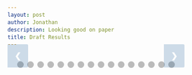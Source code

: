 ```yaml
---
layout: post
author: Jonathan
description: Looking good on paper
title: Draft Results
---
```

<!-- HTML -->

<!-- Slideshow container -->
<div class="slideshow-container">

  <!-- Full-width images with number and caption text -->
  <div class="mySlides fade">
    <img src="assets/draft/r1.png" style="width:100%">
  </div>

  <div class="mySlides fade">
    <img src="assets/draft/r2.png" style="width:100%">
  </div>

  <div class="mySlides fade">
    <img src="assets/draft/r3.png" style="width:100%">
  </div>

  <div class="mySlides fade">
    <img src="assets/draft/r4.png" style="width:100%">
  </div>

  <div class="mySlides fade">
    <img src="assets/draft/r5.png" style="width:100%">
  </div>

  <div class="mySlides fade">
    <img src="assets/draft/r6.png" style="width:100%">
  </div>

  <div class="mySlides fade">
    <img src="assets/draft/r7.png" style="width:100%">
  </div>

  <div class="mySlides fade">
    <img src="assets/draft/r8.png" style="width:100%">
  </div>

  <div class="mySlides fade">
    <img src="assets/draft/r9.png" style="width:100%">
  </div>

  <div class="mySlides fade">
    <img src="assets/draft/r10.png" style="width:100%">
  </div>

  <div class="mySlides fade">
    <img src="assets/draft/r11.png" style="width:100%">
  </div>

  <div class="mySlides fade">
    <img src="assets/draft/r12.png" style="width:100%">
  </div>

  <div class="mySlides fade">
    <img src="assets/draft/r13.png" style="width:100%">
  </div>

  <div class="mySlides fade">
    <img src="assets/draft/r14.png" style="width:100%">
  </div>

  <div class="mySlides fade">
    <img src="assets/draft/r15.png" style="width:100%">
  </div>

  <div class="mySlides fade">
    <img src="assets/draft/r16.png" style="width:100%">
  </div>

<!-- Next and previous buttons -->
  <a class="prev" onclick="plusSlides(-1)">&#10094;</a>
  <a class="next" onclick="plusSlides(1)">&#10095;</a>
</div>
<br>

<!-- The dots/circles -->
<div style="text-align:center">
  <span class="dot" onclick="currentSlide(1)"></span> 
  <span class="dot" onclick="currentSlide(2)"></span> 
  <span class="dot" onclick="currentSlide(3)"></span>
  <span class="dot" onclick="currentSlide(4)"></span>
  <span class="dot" onclick="currentSlide(5)"></span> 
  <span class="dot" onclick="currentSlide(6)"></span> 
  <span class="dot" onclick="currentSlide(7)"></span> 
  <span class="dot" onclick="currentSlide(8)"></span>
  <span class="dot" onclick="currentSlide(9)"></span>
  <span class="dot" onclick="currentSlide(10)"></span> 
  <span class="dot" onclick="currentSlide(11)"></span> 
  <span class="dot" onclick="currentSlide(12)"></span> 
  <span class="dot" onclick="currentSlide(13)"></span> 
  <span class="dot" onclick="currentSlide(14)"></span> 
  <span class="dot" onclick="currentSlide(15)"></span> 
  <span class="dot" onclick="currentSlide(16)"></span> 
</div>

<!-- CSS -->
<style>
* {box-sizing:border-box}

/* Slideshow container */
.slideshow-container {
  max-width: 1000px;
  position: relative;
  margin: auto;
}

/* Hide the images by default */
.mySlides {
  display: none;
}

/* Next & previous buttons */
.prev, .next {
  cursor: pointer;
  position: absolute;
  top: 40%;
  width: auto;
  margin-top: -22px;
  padding: 16px;
  background-color: #145998;
  color: white;
  font-weight: bold;
  font-size: 18px;
  transition: 0.6s ease;
  border-radius: 0 3px 3px 0;
  user-select: none;
  opacity: 0.2;
}

/* Position the "next button" to the right */
.next {
  right: 0;
  background-color: #145998;
  color: white;
}

/* On hover, add a black background color with a little bit see-through */
.prev:hover, .next:hover {
  background-color: rgba(0,0,0,0.8);
  opacity: 0.7;
}

/* Caption text */
.text {
  color: #f2f2f2;
  font-size: 15px;
  padding: 8px 12px;
  position: absolute;
  bottom: 8px;
  width: 100%;
  text-align: center;
}

/* Number text (1/3 etc) */
.numbertext {
  color: #f2f2f2;
  font-size: 12px;
  padding: 8px 12px;
  position: absolute;
  top: 0;
}

/* The dots/bullets/indicators */
.dot {
  cursor: pointer;
  height: 15px;
  width: 15px;
  margin: 0 2px;
  background-color: #bbb;
  border-radius: 50%;
  display: inline-block;
  transition: background-color 0.6s ease;
}

.round {
  border-radius: 50%;
}

.active, .dot:hover {
  background-color: #145998;
}

/* Fading animation */
.fade {
  -webkit-animation-name: fade;
  -webkit-animation-duration: 1.5s;
  animation-name: fade;
  animation-duration: 1.5s;
}

@-webkit-keyframes fade {
  from {opacity: .4} 
  to {opacity: 1}
}

@keyframes fade {
  from {opacity: .4} 
  to {opacity: 1}
}

</style>

<script>
var slideIndex = 1;
showSlides(slideIndex);

// Next/previous controls
function plusSlides(n) {
  showSlides(slideIndex += n);
}

// Thumbnail image controls
function currentSlide(n) {
  showSlides(slideIndex = n);
}

function showSlides(n) {
  var i;
  var slides = document.getElementsByClassName("mySlides");
  var dots = document.getElementsByClassName("dot");
  if (n > slides.length) {slideIndex = 1} 
  if (n < 1) {slideIndex = slides.length}
  for (i = 0; i < slides.length; i++) {
      slides[i].style.display = "none"; 
  }
  for (i = 0; i < dots.length; i++) {
      dots[i].className = dots[i].className.replace(" active", "");
  }
  slides[slideIndex-1].style.display = "block"; 
  dots[slideIndex-1].className += " active";
}

function getDocHeight(doc) {
    doc = doc || document;
    // stackoverflow.com/questions/1145850/
    var body = doc.body, html = doc.documentElement;
    var height = Math.max( body.scrollHeight, body.offsetHeight, 
        html.clientHeight, html.scrollHeight, html.offsetHeight );
    return height;
}

function setIframeHeight(id) {
    var ifrm = document.getElementById(id);
    var doc = ifrm.contentDocument? ifrm.contentDocument: 
        ifrm.contentWindow.document;
    ifrm.style.visibility = 'hidden';
    ifrm.style.height = "10px"; // reset to minimal height ...
    // IE opt. for bing/msn needs a bit added or scrollbar appears
    ifrm.style.height = getDocHeight( doc ) + 4 + "px";
    ifrm.style.visibility = 'visible';
}

</script>